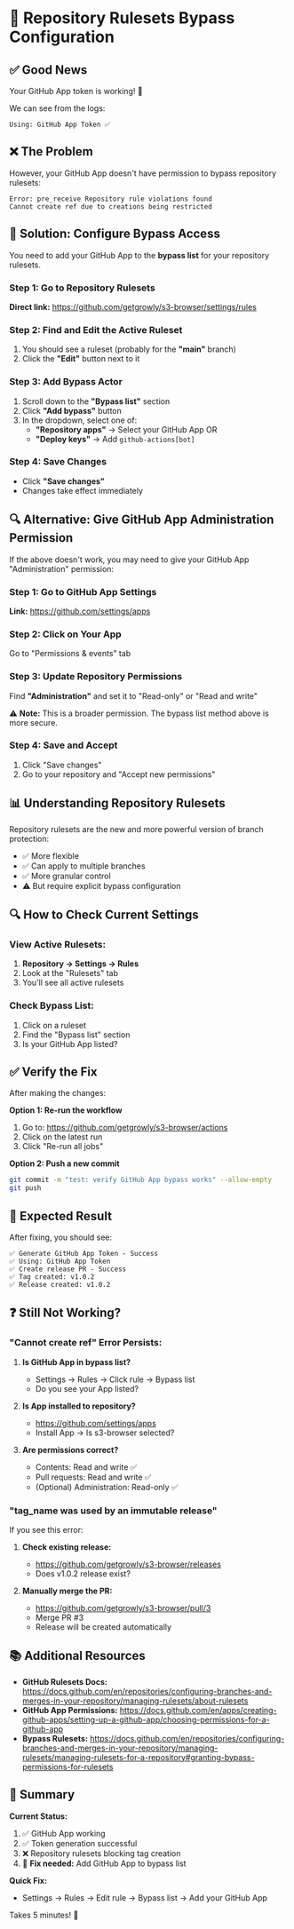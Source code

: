 # 🔧 Repository Rulesets Bypass Configuration

## ✅ Good News

Your GitHub App token is working! 🎉

We can see from the logs:
```
Using: GitHub App Token ✅
```

## ❌ The Problem

However, your GitHub App doesn't have permission to bypass repository rulesets:

```
Error: pre_receive Repository rule violations found
Cannot create ref due to creations being restricted
```

## 🎯 Solution: Configure Bypass Access

You need to add your GitHub App to the **bypass list** for your repository rulesets.

### Step 1: Go to Repository Rulesets

**Direct link:** https://github.com/getgrowly/s3-browser/settings/rules

### Step 2: Find and Edit the Active Ruleset

1. You should see a ruleset (probably for the **"main"** branch)
2. Click the **"Edit"** button next to it

### Step 3: Add Bypass Actor

1. Scroll down to the **"Bypass list"** section
2. Click **"Add bypass"** button
3. In the dropdown, select one of:
   - **"Repository apps"** → Select your GitHub App
   OR
   - **"Deploy keys"** → Add `github-actions[bot]`

### Step 4: Save Changes

- Click **"Save changes"**
- Changes take effect immediately

## 🔍 Alternative: Give GitHub App Administration Permission

If the above doesn't work, you may need to give your GitHub App "Administration" permission:

### Step 1: Go to GitHub App Settings

**Link:** https://github.com/settings/apps

### Step 2: Click on Your App

Go to "Permissions & events" tab

### Step 3: Update Repository Permissions

Find **"Administration"** and set it to "Read-only" or "Read and write"

⚠️ **Note:** This is a broader permission. The bypass list method above is more secure.

### Step 4: Save and Accept

1. Click "Save changes"
2. Go to your repository and "Accept new permissions"

## 📊 Understanding Repository Rulesets

Repository rulesets are the new and more powerful version of branch protection:

- ✅ More flexible
- ✅ Can apply to multiple branches
- ✅ More granular control
- ⚠️ But require explicit bypass configuration

## 🔍 How to Check Current Settings

### View Active Rulesets:

1. **Repository → Settings → Rules**
2. Look at the "Rulesets" tab
3. You'll see all active rulesets

### Check Bypass List:

1. Click on a ruleset
2. Find the "Bypass list" section
3. Is your GitHub App listed?

## ✅ Verify the Fix

After making the changes:

**Option 1: Re-run the workflow**
1. Go to: https://github.com/getgrowly/s3-browser/actions
2. Click on the latest run
3. Click "Re-run all jobs"

**Option 2: Push a new commit**
```bash
git commit -m "test: verify GitHub App bypass works" --allow-empty
git push
```

## 🎯 Expected Result

After fixing, you should see:

```
✅ Generate GitHub App Token - Success
✅ Using: GitHub App Token
✅ Create release PR - Success
✅ Tag created: v1.0.2
✅ Release created: v1.0.2
```

## ❓ Still Not Working?

### "Cannot create ref" Error Persists:

1. **Is GitHub App in bypass list?**
   - Settings → Rules → Click rule → Bypass list
   - Do you see your App listed?

2. **Is App installed to repository?**
   - https://github.com/settings/apps
   - Install App → Is s3-browser selected?

3. **Are permissions correct?**
   - Contents: Read and write ✅
   - Pull requests: Read and write ✅
   - (Optional) Administration: Read-only ✅

### "tag_name was used by an immutable release"

If you see this error:

1. **Check existing release:**
   - https://github.com/getgrowly/s3-browser/releases
   - Does v1.0.2 release exist?

2. **Manually merge the PR:**
   - https://github.com/getgrowly/s3-browser/pull/3
   - Merge PR #3
   - Release will be created automatically

## 📚 Additional Resources

- **GitHub Rulesets Docs:** https://docs.github.com/en/repositories/configuring-branches-and-merges-in-your-repository/managing-rulesets/about-rulesets
- **GitHub App Permissions:** https://docs.github.com/en/apps/creating-github-apps/setting-up-a-github-app/choosing-permissions-for-a-github-app
- **Bypass Rulesets:** https://docs.github.com/en/repositories/configuring-branches-and-merges-in-your-repository/managing-rulesets/managing-rulesets-for-a-repository#granting-bypass-permissions-for-rulesets

## 🎊 Summary

**Current Status:**
1. ✅ GitHub App working
2. ✅ Token generation successful
3. ❌ Repository rulesets blocking tag creation
4. 🔧 **Fix needed:** Add GitHub App to bypass list

**Quick Fix:**
- Settings → Rules → Edit rule → Bypass list → Add your GitHub App

Takes 5 minutes! 🚀
